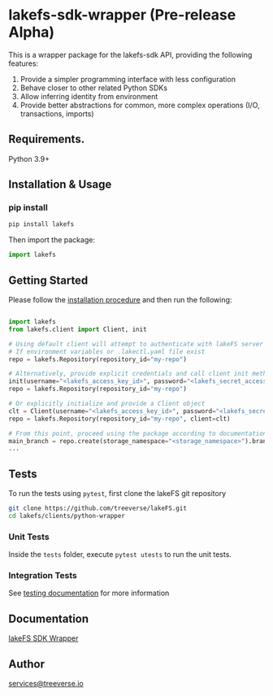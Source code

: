 # lakefs-sdk-wrapper (Pre-release Alpha)

This is a wrapper package for the lakefs-sdk API, providing the following features:
1. Provide a simpler programming interface with less configuration 
2. Behave closer to other related Python SDKs
3. Allow inferring identity from environment 
4. Provide better abstractions for common, more complex operations (I/O, transactions, imports)

## Requirements.

Python 3.9+

## Installation & Usage
### pip install

```sh
pip install lakefs
```

Then import the package:
```python
import lakefs
```

## Getting Started

Please follow the [installation procedure](#installation--usage) and then run the following:

```python

import lakefs
from lakefs.client import Client, init

# Using default client will attempt to authenticate with lakeFS server using configured credentials
# If environment variables or .lakectl.yaml file exist 
repo = lakefs.Repository(repository_id="my-repo")

# Alternatively, provide explicit credentials and call client init method, which will initialize the default client
init(username="<lakefs_access_key_id>", password="<lakefs_secret_access_key>", host="<lakefs_endpoint>")
repo = lakefs.Repository(repository_id="my-repo")

# Or explicitly initialize and provide a Client object 
clt = Client(username="<lakefs_access_key_id>", password="<lakefs_secret_access_key>", host="<lakefs_endpoint>")
repo = lakefs.Repository(repository_id="my-repo", client=clt)

# From this point, proceed using the package according to documentation
main_branch = repo.create(storage_namespace="<storage_namespace>").branch(branch_id="main")
...
```

## Tests

To run the tests using `pytest`, first clone the lakeFS git repository

```sh
git clone https://github.com/treeverse/lakeFS.git
cd lakefs/clients/python-wrapper
```

### Unit Tests

Inside the `tests` folder, execute `pytest utests` to run the unit tests.

### Integration Tests

See [testing documentation](https://github.com/treeverse/lakeFS/blob/master/clients/python-wrapper/tests/integration/README.md) for more information

## Documentation

[lakeFS SDK Wrapper](http://pydocs-wrapper.lakefs.io/) 

## Author

services@treeverse.io


